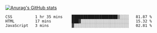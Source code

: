 [![Anurag's GitHub stats](https://github-readme-stats.vercel.app/api?username=leorio21&show_icons=true&theme=dark)](https://github.com/anuraghazra/github-readme-stats)


<!--START_SECTION:waka-->

```text
CSS          1 hr 35 mins    ████████████████████▒░░░░   81.87 %
HTML         17 mins         ███▓░░░░░░░░░░░░░░░░░░░░░   15.32 %
JavaScript   3 mins          ▓░░░░░░░░░░░░░░░░░░░░░░░░   02.81 %
```

<!--END_SECTION:waka-->





<!--
**Leorio21/Leorio21** is a ✨ _special_ ✨ repository because its `README.md` (this file) appears on your GitHub profile.

Here are some ideas to get you started:

- 🔭 I’m currently working on ...
- 🌱 I’m currently learning ...
- 👯 I’m looking to collaborate on ...
- 🤔 I’m looking for help with ...
- 💬 Ask me about ...
- 📫 How to reach me: ...
- 😄 Pronouns: ...
- ⚡ Fun fact: ...
-->
